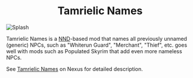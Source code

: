 <h1 align="center">
Tamrielic Names

</h1>

![Splash](https://staticdelivery.nexusmods.com/mods/1704/images/headers/73153_1662315212.jpg)

Tamrielic Names is a [NND](https://github.com/adya/NPCs-Names-Distributor)-based mod that names all previously unnamed (generic) NPCs, such as "Whiterun Guard", "Merchant", "Thief", etc. goes well with mods such as Populated Skyrim that add even more nameless NPCs.

See [Tamrielic Names](https://www.nexusmods.com/skyrimspecialedition/mods/73153) on Nexus for detailed description.
